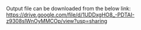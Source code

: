 Output file can be downloaded from the below link:  
https://drive.google.com/file/d/1UDDxgHO8_-PDTAI-z9308slWnOyMMCOp/view?usp=sharing
